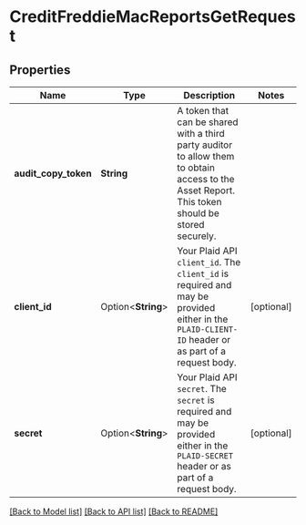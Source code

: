 # CreditFreddieMacReportsGetRequest

## Properties

Name | Type | Description | Notes
------------ | ------------- | ------------- | -------------
**audit_copy_token** | **String** | A token that can be shared with a third party auditor to allow them to obtain access to the Asset Report. This token should be stored securely. | 
**client_id** | Option<**String**> | Your Plaid API `client_id`. The `client_id` is required and may be provided either in the `PLAID-CLIENT-ID` header or as part of a request body. | [optional]
**secret** | Option<**String**> | Your Plaid API `secret`. The `secret` is required and may be provided either in the `PLAID-SECRET` header or as part of a request body. | [optional]

[[Back to Model list]](../README.md#documentation-for-models) [[Back to API list]](../README.md#documentation-for-api-endpoints) [[Back to README]](../README.md)


